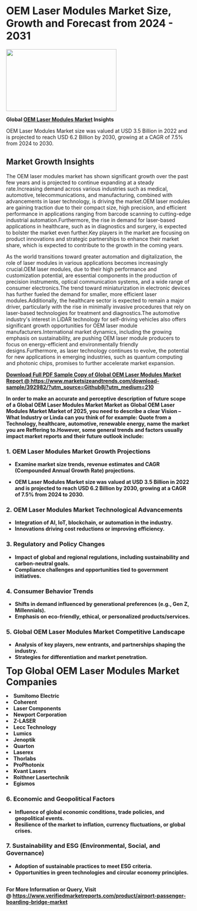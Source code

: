 <H1>OEM Laser Modules Market Size, Growth and Forecast from 2024 - 2031</H1><img class="aligncenter size-medium wp-image-584254" src="https://thirdeyenews.in/wp-content/uploads/2024/09/Global-Market-Research-300x168.jpeg" alt="" width="300" height="168" /><p><strong>Global&nbsp;<a href="https://www.marketsizeandtrends.com/download-sample/392982/?utm_source=Github8j?utm_medium=210">OEM Laser Modules Market</a> Insights</strong></p><p>OEM Laser Modules Market size was valued at USD 3.5 Billion in 2022 and is projected to reach USD 6.2 Billion by 2030, growing at a CAGR of 7.5% from 2024 to 2030.</p><p><h2>Market Growth Insights</h2> <p>The OEM laser modules market has shown significant growth over the past few years and is projected to continue expanding at a steady rate.Increasing demand across various industries such as medical, automotive, telecommunications, and manufacturing, combined with advancements in laser technology, is driving the market.OEM laser modules are gaining traction due to their compact size, high precision, and efficient performance in applications ranging from barcode scanning to cutting-edge industrial automation.Furthermore, the rise in demand for laser-based applications in healthcare, such as in diagnostics and surgery, is expected to bolster the market even further.Key players in the market are focusing on product innovations and strategic partnerships to enhance their market share, which is expected to contribute to the growth in the coming years.</p> <p><strong><a href="#"></a></strong></p> <p>As the world transitions toward greater automation and digitalization, the role of laser modules in various applications becomes increasingly crucial.OEM laser modules, due to their high performance and customization potential, are essential components in the production of precision instruments, optical communication systems, and a wide range of consumer electronics.The trend toward miniaturization in electronic devices has further fueled the demand for smaller, more efficient laser modules.Additionally, the healthcare sector is expected to remain a major driver, particularly with the rise in minimally invasive procedures that rely on laser-based technologies for treatment and diagnostics.The automotive industry's interest in LiDAR technology for self-driving vehicles also offers significant growth opportunities for OEM laser module manufacturers.International market dynamics, including the growing emphasis on sustainability, are pushing OEM laser module producers to focus on energy-efficient and environmentally friendly designs.Furthermore, as laser technology continues to evolve, the potential for new applications in emerging industries, such as quantum computing and photonic chips, promises to further accelerate market expansion.</p> <p><strong><a href="#"></p><p><span class=""><strong>Download Full PDF Sample Copy of Global OEM Laser Modules Market Report</strong> @ <a href="https://www.marketsizeandtrends.com/download-sample/392982/?utm_source=Github8j?utm_medium=210" target="_blank">https://www.marketsizeandtrends.com/download-sample/392982/?utm_source=Github8j?utm_medium=210</a></span></p><p>In order to make an accurate and perceptive description of future scope of a Global&nbsp;OEM Laser Modules Market Market as Global&nbsp;OEM Laser Modules Market Market of 2025, you need to describe a clear Vision &ndash; What Industry or Linda can you think of for example: Quote from a Technology, healthcare, automotive, renewable energy, name the market you are Reffering to.However, some general trends and factors usually impact market reports and their future outlook include:</p><h3>1.&nbsp;<strong>OEM Laser Modules Market Growth Projections</strong></h3><ul><li>Examine market size trends, revenue estimates and CAGR (Compounded Annual Growth Rate) projections.</li><li><p>OEM Laser Modules Market size was valued at USD 3.5 Billion in 2022 and is projected to reach USD 6.2 Billion by 2030, growing at a CAGR of 7.5% from 2024 to 2030.</p></li></ul><h3>2.&nbsp;<strong>OEM Laser Modules Market Technological Advancements</strong></h3><ul><li>Integration of AI, IoT, blockchain, or automation in the industry.</li><li>Innovations driving cost reductions or improving efficiency.</li></ul><h3>3.&nbsp;<strong>Regulatory and Policy Changes</strong></h3><ul><li>Impact of global and regional regulations, including sustainability and carbon-neutral goals.</li><li>Compliance challenges and opportunities tied to government initiatives.</li></ul><h3>4.&nbsp;<strong>Consumer Behavior Trends</strong></h3><ul><li>Shifts in demand influenced by generational preferences (e.g., Gen Z, Millennials).</li><li>Emphasis on eco-friendly, ethical, or personalized products/services.</li></ul><h3>5.&nbsp;<strong>Global OEM Laser Modules Market Competitive Landscape</strong></h3><ul><li>Analysis of key players, new entrants, and partnerships shaping the industry.</li><li>Strategies for differentiation and market penetration.</li></ul><p data-pm-slice="1 1 []"><span style="color: inherit; font-family: inherit; font-size: 25px;">Top Global OEM Laser Modules Market Companies</span></p><div class="" data-test-id=""><p><li>Sumitomo Electric</li><li> Coherent</li><li> Laser Components</li><li> Newport Corporation</li><li> Z-LASER</li><li> Lecc Technology</li><li> Lumics</li><li> Jenoptik</li><li> Quarton</li><li> Laserex</li><li> Thorlabs</li><li> ProPhotonix</li><li> Kvant Lasers</li><li> Roithner Lasertechnik</li><li> Egismos</li></p></div><h3>6.&nbsp;<strong>Economic and Geopolitical Factors</strong></h3><ul><li>Influence of global economic conditions, trade policies, and geopolitical events.</li><li>Resilience of the market to inflation, currency fluctuations, or global crises.</li></ul><h3>7.&nbsp;<strong>Sustainability and ESG (Environmental, Social, and Governance)</strong></h3><ul><li>Adoption of sustainable practices to meet ESG criteria.</li><li>Opportunities in green technologies and circular economy principles.</li></ul><h2><strong style="font-size: 14px;">For More Information or Query, Visit @&nbsp;</strong><a style="background-color: #ffffff; font-size: 14px;" href="https://www.marketsizeandtrends.com/report/oem-laser-modules-market/" target="_blank">https://www.verifiedmarketreports.com/product/airport-passenger-boarding-bridge-market</a></h2>